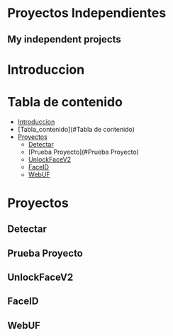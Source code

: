 # Proyectos Independientes
<h2> My independent projects </h2>


Introduccion
=========



Tabla de contenido
=================

<!--ts-->
   * [Introduccion](#Introduccion)
   * [Tabla_contenido](#Tabla de contenido)
   * [Proyectos](#Proyectos)
      * [Detectar](#Detectar)
      * [Prueba Proyecto](#Prueba Proyecto)
      * [UnlockFaceV2](#UnlockFaceV2)
      * [FaceID](#FaceID)
      * [WebUF](#WebUF)
<!--te-->



Proyectos
=====


Detectar
-----



Prueba Proyecto
-----------


UnlockFaceV2
------------



FaceID
--------------



WebUF
-----

